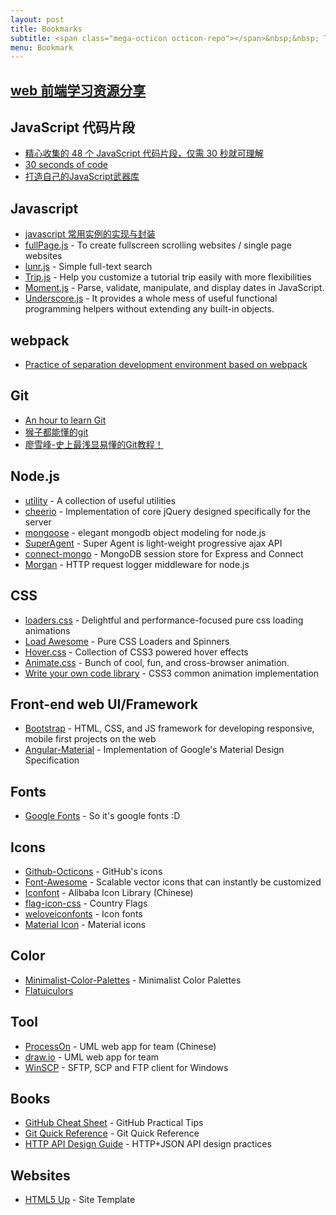 ```yaml
---
layout: post
title: Bookmarks
subtitle: <span class="mega-octicon octicon-repo"></span>&nbsp;&nbsp; To mark useful libs - tools - books
menu: Bookmark
---
```


## [web 前端学习资源分享](https://segmentfault.com/a/1190000010880049)

##  JavaScript 代码片段
- [精心收集的 48 个 JavaScript 代码片段，仅需 30 秒就可理解](http://mp.weixin.qq.com/s/LxdDsgPAGTx19T5BZnw6EQ)
- [30 seconds of code](https://github.com/Chalarangelo/30-seconds-of-code#anagrams-of-string-with-duplicates)
- [打造自己的JavaScript武器库](https://segmentfault.com/a/1190000011966867)

## Javascript
- [javascript 常用实例的实现与封装](https://segmentfault.com/a/1190000010225928)
- [fullPage.js](http://alvarotrigo.com/fullPage/) - To create fullscreen scrolling websites / single page websites
- [lunr.js](http://lunrjs.com/) - Simple full-text search
- [Trip.js](http://eragonj.github.io/Trip.js/index.html) - Help you customize a tutorial trip easily with more flexibilities
- [Moment.js](http://momentjs.com/) - Parse, validate, manipulate, and display dates in JavaScript.
- [Underscore.js](http://underscorejs.org/) - It provides a whole mess of useful functional programming helpers without extending any built-in objects.

## webpack
- [Practice of separation development environment based on webpack](https://mp.weixin.qq.com/s?__biz=MzAxODE2MjM1MA==&mid=2651552516&idx=2&sn=d183f7190a8430f3bf2e1729f29ef9ee&pass_ticket=H45s%2Fvpm4mT1AvAjYR1gUS%2FPTKCqw9gOjrF2Jvqyt%2FwHOwYvMOfnM5VA2CMkMiZM)

## Git
- [An hour to learn Git](http://www.cnblogs.com/best/p/7474442.html)
- [猴子都能懂的git](https://backlogtool.com/git-tutorial/cn/contents/)
- [廖雪峰-史上最浅显易懂的Git教程！](https://www.liaoxuefeng.com/wiki/0013739516305929606dd18361248578c67b8067c8c017b000)

## Node.js
- [utility](https://github.com/node-modules/utility) - A collection of useful utilities
- [cheerio](https://github.com/cheeriojs/cheerio) - Implementation of core jQuery designed specifically for the server
- [mongoose](http://mongoosejs.com/) - elegant mongodb object modeling for node.js
- [SuperAgent](http://visionmedia.github.io/superagent/) - Super Agent is light-weight progressive ajax API
- [connect-mongo](https://github.com/kcbanner/connect-mongo) - MongoDB session store for Express and Connect
- [Morgan](https://github.com/expressjs/morgan) - HTTP request logger middleware for node.js

## CSS
- [loaders.css](https://connoratherton.com/loaders) - Delightful and performance-focused pure css loading animations
- [Load Awesome](http://github.danielcardoso.net/load-awesome/animations.html) - Pure CSS Loaders and Spinners 
- [Hover.css](http://ianlunn.github.io/Hover/) - Collection of CSS3 powered hover effects
- [Animate.css](https://github.com/daneden/animate.css) - Bunch of cool, fun, and cross-browser animation. 
- [Write your own code library](http://web.jobbole.com/92156/) - CSS3 common animation implementation

## Front-end web UI/Framework
- [Bootstrap](http://getbootstrap.com/) - HTML, CSS, and JS framework for developing responsive, mobile first projects on the web
- [Angular-Material](https://material.angularjs.org/latest/) - Implementation of Google's Material Design Specification

## Fonts
- [Google Fonts](https://www.google.com/fonts) - So it's google fonts :D

## Icons
- [Github-Octicons](https://octicons.github.com/) - GitHub's icons
- [Font-Awesome](https://fortawesome.github.io/Font-Awesome/) - Scalable vector icons that can instantly be customized
- [Iconfont](http://www.iconfont.cn/) - Alibaba Icon Library (Chinese)
- [flag-icon-css](http://lipis.github.io/flag-icon-css/) - Country Flags
- [weloveiconfonts](http://weloveiconfonts.com/) - Icon fonts
- [Material Icon](https://design.google.com/icons/#ic_accessibility) - Material icons

## Color
- [Minimalist-Color-Palettes](https://www.behance.net/gallery/32154055/Minimalist-Color-Palettes-2015) - Minimalist Color Palettes
- [Flatuiculors](http://flatuicolors.com/)

## Tool
- [ProcessOn](https://www.processon.com/) - UML web app for team (Chinese)
- [draw.io](https://www.draw.io/) - UML web app for team
- [WinSCP](https://winscp.net/eng/download.php) - SFTP, SCP and FTP client for Windows

## Books
- [GitHub Cheat Sheet](https://github.com/tiimgreen/github-cheat-sheet) - GitHub Practical Tips
- [Git Quick Reference](http://jonas.nitro.dk/git/quick-reference.html) - Git Quick Reference
- [HTTP API Design Guide](https://geemus.gitbooks.io/http-api-design/content/en/index.html) - HTTP+JSON API design practices

## Websites
- [HTML5 Up](https://html5up.net/) - Site Template
